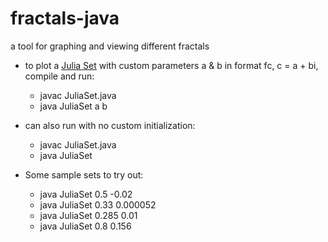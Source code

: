 # fractals-java
a tool for graphing and viewing different fractals

- to plot a [Julia Set](https://en.wikipedia.org/wiki/Julia_set) with custom parameters a & b in format fc, c = a + bi, compile and run:
  - javac JuliaSet.java
  - java JuliaSet a b
- can also run with no custom initialization:
  - javac JuliaSet.java
  - java JuliaSet

- Some sample sets to try out:
  - java JuliaSet 0.5 -0.02
  - java JuliaSet 0.33 0.000052
  - java JuliaSet 0.285 0.01
  - java JuliaSet 0.8 0.156
